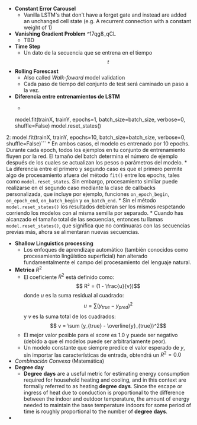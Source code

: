   * **Constant Error Carousel**
    * Vanilla LSTM's that don't have a forget gate and instead are added an unchanged cell state (e.g. A recurrent connection with a constant weight of 1)
  * **Vanishing Gradient Problem** ^17qg8_qCL
    * TBD
  * **Time Step**
    * Un dato de la secuencia que se entrena en el tiempo $$t$$
  * **Rolling Forescast**
    * Also called *Walk-foward* model validation
    * Cada paso de tiempo del conjunto de test será caminado un paso a la vez. 
  * **Diferencia entre entrenamientos de LSTM**
    * ```1:for i in range(10): #training
    model.fit(trainX, trainY, epochs=1, batch_size=batch_size, verbose=0, 
              shuffle=False)
    model.reset_states()

2:
model.fit(trainX, trainY, epochs=10, batch_size=batch_size, verbose=0, 
          shuffle=False)```
    * En ambos casos, el modelo es entrenado por 10 epochs. Durante cada epoch, todos los ejemplos en tu conjunto de entrenamiento fluyen por la red. El tamaño del batch determina el número de ejemplo después de los cuales se actualizan los pesos o parámetros del modelo.
    * La diferencia entre el primero y segundo caso es que el primero permite algo de procesamiento afuera del método `fit()` entre los epochs, tales como `model.reset_states`. Sin embargo, procesamiento similiar puede realizarse en el segundo caso mediante la clase de callbacks personalizada, que incluye por ejemplo, funciones `on_epoch_begin`, `on_epoch_end`, `on_batch_begin` y `on_batch_end`.
    * Sin el método `model.reset_states()` los resultados debieran ser los mismos respetando corriendo los modelos con al misma semilla por separado.
    * Cuando has alcanzado el tamaño total de las secuencias, entonces tu llamas `model.reset_states()`, que significa que no continuaras con las secuencias previas más, ahora se alimentaran nuevas secuencias.
  * **Shallow Linguistics processing**
    * Los enfoques de aprendizaje automático (también conocidos como procesamiento lingüístico superficial) han alterado fundamentalmente el campo del procesamiento del lenguaje natural.
  * **Metrica** $R^2$
    * El coeficiente $R^2$ está definido como: $$ R² = (1 - \frac{u}{v})$$donde $u$ es la suma residual al cuadrado: $$ u = \sum (y_{true} - y_{pred})^2 $$ y $v$ es la suma total de los cuadrados: $$ v = \sum (y_{true} - \overline{y}_{true})^2$$
    *  El mejor valor posible para el *score* es $1.0$ y puede ser negativo (debido a que el modelos puede ser arbitrariamente peor).
    * Un modelo constante que siempre predice el valor esperado de $y$, sin 
importar las características de entrada, obtendrá un $R^2 = 0.0$
  * *Combinación Convexa* (Matemática)
  * **Degree day**
    * **Degree** **days** are a useful metric for estimating energy consumption required for household heating and cooling, and in this context are formally referred to as heating **degree** **days**.  Since the escape or ingress of heat due to conduction is proportional to the difference between the indoor and outdoor temperature, the amount of energy needed to maintain the base temperature indoors for some period of time is roughly proportional to the number of **degree** **days**.
  * 
